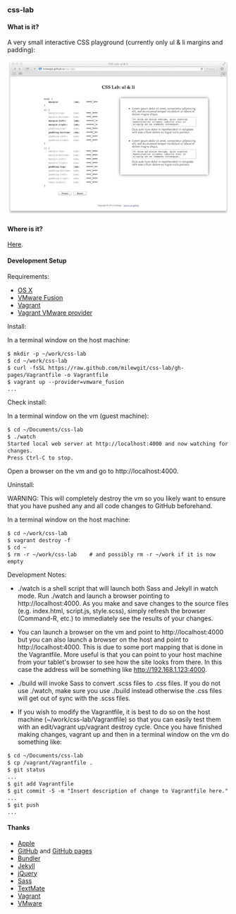 ### css-lab

  
#### What is it?
A very small interactive CSS playground (currently only ul & li margins and padding):

![CSS lab screenshot](css-lab-screenshot.jpg)


#### Where is it?
  
[Here](http://milewgit.github.io/css-lab/).


#### Development Setup

Requirements:
- [OS X](https://www.apple.com/osx/)
- [VMware Fusion](http://www.vmware.com/ca/en/products/fusion)
- [Vagrant](http://www.vagrantup.com)
- [Vagrant VMware provider](https://www.vagrantup.com/vmware)


Install:

In a terminal window on the host machine:
```
$ mkdir -p ~/work/css-lab
$ cd ~/work/css-lab
$ curl -fsSL https://raw.github.com/milewgit/css-lab/gh-pages/Vagrantfile -o Vagrantfile
$ vagrant up --provider=vmware_fusion
...
```

Check install:

In a terminal window on the vm (guest machine):
```
$ cd ~/Documents/css-lab
$ ./watch
Started local web server at http://localhost:4000 and now watching for changes.
Press Ctrl-C to stop.

```

Open a browser on the vm and go to http://localhost:4000.


Uninstall:

WARNING: This will completely destroy the vm so you likely want to ensure that you have 
pushed any and all code changes to GitHub beforehand.

In a terminal window on the host machine:
```
$ cd ~/work/css-lab
$ vagrant destroy -f
$ cd ~
$ rm -r ~/work/css-lab    # and possibly rm -r ~/work if it is now empty
```


Development Notes:

- ./watch is a shell script that will launch both Sass and Jekyll in watch mode.  Run ./watch and
launch a browser pointing to http://localhost:4000.  As you make and save changes to the source 
files (e.g. index.html, script.js, style.scss), simply refresh the browser (Command-R, etc.)
to immediately see the results of your changes.

- You can launch a browser on the vm and point to http://localhost:4000 but you can also launch
a browser on the host and point to http://localhost:4000.  This is due to some port mapping that
is done in the Vagrantfile.  More useful is that you can point to your host machine from your
tablet's browser to see how the site looks from there.  In this case the address will be something
like http://192.168.1.123:4000.

- ./build will invoke Sass to convert .scss files to .css files.  If you do not use ./watch, make
sure you use ./build instead otherwise the .css files will get out of sync with the .scss files.
  
- If you wish to modify the Vagrantfile, it is best to do so on the host machine (~/work/css-lab/Vagrantfile) 
so that you can easily test them with an edit/vagrant up/vagrant destroy cycle.  Once you have finished making 
changes, vagrant up and then in a terminal window on the vm do something like:
```
$ cd ~/Documents/css-lab
$ cp /vagrant/Vagrantfile .
$ git status
...
$ git add Vagrantfile
$ git commit -S -m "Insert description of change to Vagrantfile here."
...
$ git push
...
```


#### Thanks

- [Apple](http://www.apple.com)
- [GitHub](https://github.com) and [GitHub pages](http://pages.github.com)
- [Bundler](http://bundler.io)
- [Jekyll](http://jekyllrb.com)
- [jQuery](http://jquery.com)
- [Sass](http://sass-lang.com)
- [TextMate](http://macromates.com)
- [Vagrant](https://www.vagrantup.com)
- [VMware](http://www.vmware.com)
